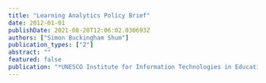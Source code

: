 ```yaml
---
title: "Learning Analytics Policy Brief"
date: 2012-01-01
publishDate: 2021-08-20T12:06:02.030693Z
authors: ["Simon Buckingham Shum"]
publication_types: ["2"]
abstract: ""
featured: false
publication: "*UNESCO Institute for Information Technologies in Education*"
---
```


